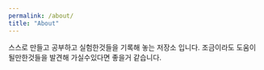 ```yaml
---
permalink: /about/
title: "About"
---
```


스스로 만들고 공부하고 실험한것들을 기록해 놓는 저장소 입니다.
조금이라도 도움이 될만한것들을 발견해 가실수있다면 좋을거 같습니다.
